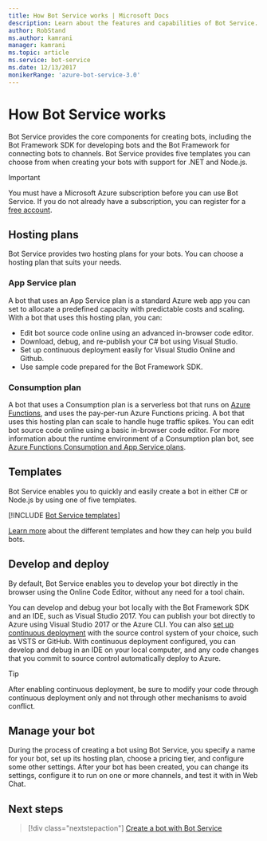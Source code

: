 ```yaml
---
title: How Bot Service works | Microsoft Docs
description: Learn about the features and capabilities of Bot Service.
author: RobStand
ms.author: kamrani
manager: kamrani
ms.topic: article
ms.service: bot-service
ms.date: 12/13/2017
monikerRange: 'azure-bot-service-3.0'
---
```


# How Bot Service works

Bot Service provides the core components for creating bots, including the Bot Framework SDK for developing bots and the Bot Framework for connecting bots to channels. Bot Service provides five templates you can choose from when creating your bots with support for .NET and Node.js.

> [!IMPORTANT]
> You must have a Microsoft Azure subscription before you can use Bot Service. If you do not already have a subscription, you can register for a <a href="https://azure.microsoft.com/en-us/free/" target="_blank">free account</a>.

## Hosting plans
Bot Service provides two hosting plans for your bots. You can choose a hosting plan that suits your needs.

### App Service plan

A bot that uses an App Service plan is a standard Azure web app you can set to allocate a predefined capacity with predictable costs and scaling. With a bot that uses this hosting plan, you can:

* Edit bot source code online using an advanced in-browser code editor.
* Download, debug, and re-publish your C# bot using Visual Studio.
* Set up continuous deployment easily for Visual Studio Online and Github.
* Use sample code prepared for the Bot Framework SDK.

### Consumption plan
A bot that uses a Consumption plan is a serverless bot that runs on <a href="http://go.microsoft.com/fwlink/?linkID=747839" target="_blank">Azure Functions</a>, and uses the pay-per-run Azure Functions pricing. A bot that uses this hosting plan can scale to handle huge traffic spikes. You can edit bot source code online using a basic in-browser code editor. For more information about the runtime environment of a Consumption plan bot, see <a target='_blank' href='/azure/azure-functions/functions-scale'>Azure Functions Consumption and App Service plans</a>.

## Templates

Bot Service enables you to quickly and easily create a bot in either C# or Node.js by using one of five templates.

[!INCLUDE [Bot Service templates](~/includes/snippet-abs-templates.md)]

[Learn more](bot-service-concept-templates.md) about the different templates and how they can help you build bots.

## Develop and deploy

By default, Bot Service enables you to develop your bot directly in the browser using the Online Code Editor, without any need for a tool chain. 

You can develop and debug your bot locally with the Bot Framework SDK and an IDE, such as Visual Studio 2017. You can publish your bot directly to Azure using Visual Studio 2017 or the Azure CLI. You can also [set up continuous deployment](bot-service-continuous-deployment.md) with the source control system of your choice, such as VSTS or GitHub. With continuous deployment configured, you can develop and debug in an IDE on your local computer, and any code changes that you commit to source control automatically deploy to Azure.  

> [!TIP]
> After enabling continuous deployment, be sure to modify your code through continuous deployment only and not through other mechanisms to avoid conflict.

## Manage your bot 

During the process of creating a bot using Bot Service, you specify a name for your bot, set up its hosting plan, choose a pricing tier, and configure some other settings. After your bot has been created, you can change its settings, configure it to run on one or more channels, and test it with in Web Chat. 

## Next steps

> [!div class="nextstepaction"]
> [Create a bot with Bot Service](bot-service-quickstart.md)